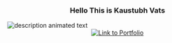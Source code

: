 <h3 align="center">Hello This is Kaustubh Vats</h3>
<img src="https://readme-typing-svg.herokuapp.com?color=%2336BCF7&center=true&lines=Web+and+Android+Developer;Data+Structure+and+Algorithm+enthusiast;Student+at+Lovely+Professional+Universitye&width=380&height=45" alt="description animated text"/>
<div align="center">
  <a target="_blank" href="https://kaustubhvats-portfolio.netlify.app" align="center"><img src="https://img.shields.io/static/v1?label=Link To&message=My%20Portfolio%20Website&color=007aff" alt="Link to Portfolio"></a>
</div>
<!--
**kaustubh-vats/kaustubh-vats** is a ✨ _special_ ✨ repository because its `README.md` (this file) appears on your GitHub profile.

Here are some ideas to get you started:

- 🔭 I’m currently working on ...
- 🌱 I’m currently learning ...
- 👯 I’m looking to collaborate on ...
- 🤔 I’m looking for help with ...
- 💬 Ask me about ...
- 📫 How to reach me: ...
- 😄 Pronouns: ...
- ⚡ Fun fact: ...
-->
